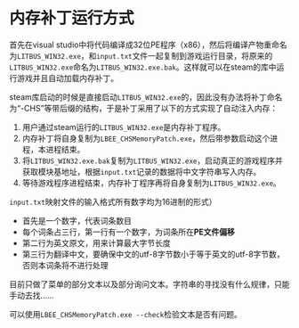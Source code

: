 # 内存补丁运行方式

首先在visual studio中将代码编译成32位PE程序（x86），然后将编译产物重命名为``LITBUS_WIN32.exe``，和``input.txt``文件一起复制到游戏运行目录，将原来的``LITBUS_WIN32.exe``命名为``LITBUS_WIN32.exe.bak``。这样就可以在steam的库中运行游戏并且自动加载内存补丁。

steam库启动的时候是直接启动``LITBUS_WIN32.exe``的，因此没有办法将补丁命名为“-CHS”等带后缀的结构，于是补丁采用了以下的方式实现了自动注入内存：

1. 用户通过steam运行的``LITBUS_WIN32.exe``是内存补丁程序。
2. 内存补丁将自身复制为``LBEE_CHSMemoryPatch.exe``，然后带参数启动这个进程，本进程结束。
3. 将``LITBUS_WIN32.exe.bak``复制为``LITBUS_WIN32.exe``，启动真正的游戏程序并获取模块基地址，根据``input.txt``记录的数据将中文字符串写入内存。
4. 等待游戏程序进程结束，内存补丁程序再将自身复制为``LITBUS_WIN32.exe``。

``input.txt``映射文件的输入格式所有数字均为16进制的形式）
* 首先是一个数字，代表词条数目
* 每个词条占三行，第一行有一个数字，为词条所在**PE文件偏移**
* 第二行为英文原文，用来计算最大字节长度
* 第三行为翻译中文，要确保中文的utf-8字节数小于等于英文的utf-8字节数，否则本词条将不进行处理

目前只做了菜单的部分文本以及部分询问文本。字符串的寻找没有什么规律，只能手动去找……

可以使用``LBEE_CHSMemoryPatch.exe --check``检验文本是否有问题。